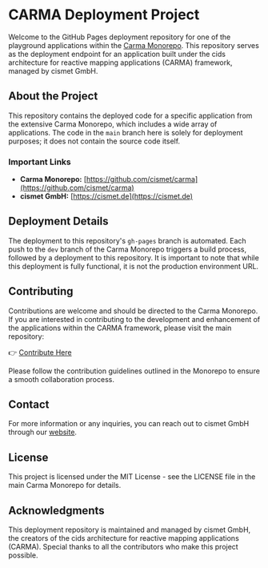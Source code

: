 # CARMA Deployment Project

Welcome to the GitHub Pages deployment repository for one of the playground applications within the [Carma Monorepo](https://github.com/cismet/carma). This repository serves as the deployment endpoint for an application built under the cids architecture for reactive mapping applications (CARMA) framework, managed by cismet GmbH.

## About the Project

This repository contains the deployed code for a specific application from the extensive Carma Monorepo, which includes a wide array of applications. The code in the `main` branch here is solely for deployment purposes; it does not contain the source code itself.

### Important Links
- **Carma Monorepo:** [https://github.com/cismet/carma](https://github.com/cismet/carma)
- **cismet GmbH:** [https://cismet.de](https://cismet.de)

## Deployment Details

The deployment to this repository's `gh-pages` branch is automated. Each push to the `dev` branch of the Carma Monorepo triggers a build process, followed by a deployment to this repository. It is important to note that while this deployment is fully functional, it is not the production environment URL.

## Contributing

Contributions are welcome and should be directed to the Carma Monorepo. If you are interested in contributing to the development and enhancement of the applications within the CARMA framework, please visit the main repository:

👉 [Contribute Here](https://github.com/cismet/carma)

Please follow the contribution guidelines outlined in the Monorepo to ensure a smooth collaboration process.

## Contact

For more information or any inquiries, you can reach out to cismet GmbH through our [website](https://cismet.de).

## License

This project is licensed under the MIT License - see the LICENSE file in the main Carma Monorepo for details.

## Acknowledgments

This deployment repository is maintained and managed by cismet GmbH, the creators of the cids architecture for reactive mapping applications (CARMA). Special thanks to all the contributors who make this project possible.

